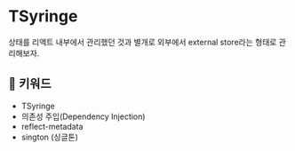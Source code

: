 # TSyringe

상태를 리액트 내부에서 관리했던 것과 별개로 외부에서 external store라는 형태로 관리해보자.

## :whale2: 키워드

* TSyringe
* 의존성 주입(Dependency Injection)
* reflect-metadata
* sington (싱글톤)

